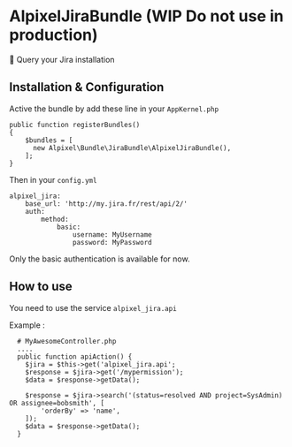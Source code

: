 # AlpixelJiraBundle (WIP Do not use in production)
🍜   Query your Jira installation 

## Installation & Configuration

Active the bundle by add these line in your `AppKernel.php`
```
public function registerBundles()
{
    $bundles = [
      new Alpixel\Bundle\JiraBundle\AlpixelJiraBundle(),
    ];
}
```

Then in your `config.yml`

```
alpixel_jira:
    base_url: 'http://my.jira.fr/rest/api/2/'
    auth:
        method:
            basic:
                username: MyUsername
                password: MyPassword
```

Only the basic authentication is available for now.

## How to use

You need to use the service `alpixel_jira.api`

Example : 
```
  # MyAwesomeController.php
  ....
  public function apiAction() {
    $jira = $this->get('alpixel_jira.api';
    $response = $jira->get('/mypermission');
    $data = $response->getData();
    
    $response = $jira->search('(status=resolved AND project=SysAdmin) OR assignee=bobsmith', [
        'orderBy' => 'name',
    ]);
    $data = $response->getData();
  }
```
